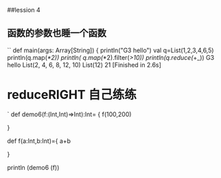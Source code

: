 ##lession  4
## 函数的参数也睡一个函数
``
def main(args: Array[String]) {
    println("G3  hello")
    val   q=List(1,2,3,4,6,5)
  println(q.map(_*2))
 println( q.map(_*2).filter(_>10))
  println(q.reduce(_+_))
G3  hello
List(2, 4, 6, 8, 12, 10)
List(12)
21
[Finished in 2.6s]

# reduceRIGHT   自己练练


`
def  demo6(f:(Int,Int)=>Int):Int=
{ f(100,200)
    
}

def f(a:Int,b:Int)={
    a+b
    
}

println (demo6 (f))
```
